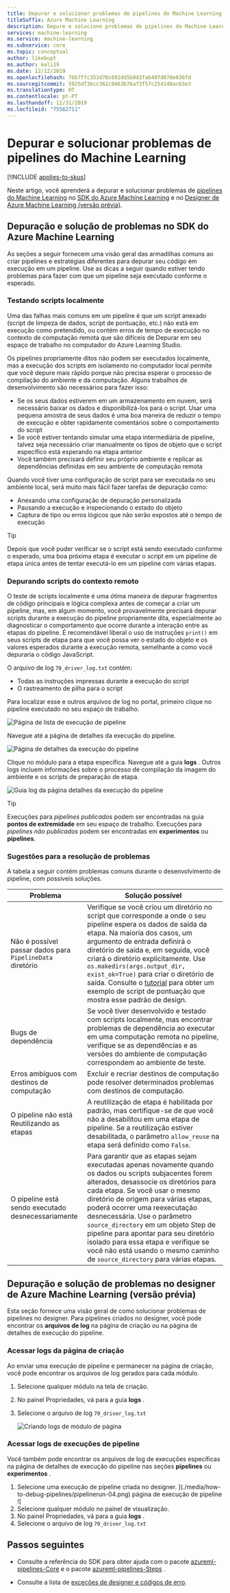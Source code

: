```yaml
---
title: Depurar e solucionar problemas de pipelines do Machine Learning
titleSuffix: Azure Machine Learning
description: Depure e solucione problemas de pipelines do Machine Learning no SDK do Azure Machine Learning para Python. Aprenda armadilhas comuns para desenvolver pipelines e dicas para ajudá-lo a depurar seus scripts antes e durante a execução remota.
services: machine-learning
ms.service: machine-learning
ms.subservice: core
ms.topic: conceptual
author: likebupt
ms.author: keli19
ms.date: 12/12/2019
ms.openlocfilehash: 7bb7ffc353d70c692dd5b9d3fab497d070e036fd
ms.sourcegitcommit: 5925df3bcc362c8463b76af3f57c254148ac63e3
ms.translationtype: HT
ms.contentlocale: pt-PT
ms.lasthandoff: 12/31/2019
ms.locfileid: "75562711"
---
```

# <a name="debug-and-troubleshoot-machine-learning-pipelines"></a>Depurar e solucionar problemas de pipelines do Machine Learning
[!INCLUDE [applies-to-skus](../../includes/aml-applies-to-basic-enterprise-sku.md)]

Neste artigo, você aprenderá a depurar e solucionar problemas de [pipelines do Machine Learning](concept-ml-pipelines.md) no [SDK do Azure Machine Learning](https://docs.microsoft.com/python/api/overview/azure/ml/intro?view=azure-ml-py) e no [Designer de Azure Machine Learning (versão prévia)](https://docs.microsoft.com/azure/machine-learning/service/concept-designer).


## <a name="debug-and-troubleshoot-in-the-azure-machine-learning-sdk"></a>Depuração e solução de problemas no SDK do Azure Machine Learning
As seções a seguir fornecem uma visão geral das armadilhas comuns ao criar pipelines e estratégias diferentes para depurar seu código em execução em um pipeline. Use as dicas a seguir quando estiver tendo problemas para fazer com que um pipeline seja executado conforme o esperado. 
### <a name="testing-scripts-locally"></a>Testando scripts localmente

Uma das falhas mais comuns em um pipeline é que um script anexado (script de limpeza de dados, script de pontuação, etc.) não está em execução como pretendido, ou contém erros de tempo de execução no contexto de computação remota que são difíceis de Depurar em seu espaço de trabalho no computador do Azure Learning Studio. 

Os pipelines propriamente ditos não podem ser executados localmente, mas a execução dos scripts em isolamento no computador local permite que você depure mais rápido porque não precisa esperar o processo de compilação do ambiente e da computação. Alguns trabalhos de desenvolvimento são necessários para fazer isso:

* Se os seus dados estiverem em um armazenamento em nuvem, será necessário baixar os dados e disponibilizá-los para o script. Usar uma pequena amostra de seus dados é uma boa maneira de reduzir o tempo de execução e obter rapidamente comentários sobre o comportamento do script
* Se você estiver tentando simular uma etapa intermediária de pipeline, talvez seja necessário criar manualmente os tipos de objeto que o script específico está esperando na etapa anterior
* Você também precisará definir seu próprio ambiente e replicar as dependências definidas em seu ambiente de computação remota

Quando você tiver uma configuração de script para ser executada no seu ambiente local, será muito mais fácil fazer tarefas de depuração como:

* Anexando uma configuração de depuração personalizada
* Pausando a execução e inspecionando o estado do objeto
* Captura de tipo ou erros lógicos que não serão expostos até o tempo de execução

> [!TIP] 
> Depois que você puder verificar se o script está sendo executado conforme o esperado, uma boa próxima etapa é executar o script em um pipeline de etapa única antes de tentar executá-lo em um pipeline com várias etapas.

### <a name="debugging-scripts-from-remote-context"></a>Depurando scripts do contexto remoto

O teste de scripts localmente é uma ótima maneira de depurar fragmentos de código principais e lógica complexa antes de começar a criar um pipeline, mas, em algum momento, você provavelmente precisará depurar scripts durante a execução do pipeline propriamente dita, especialmente ao diagnosticar o comportamento que ocorre durante a interação entre as etapas do pipeline. É recomendável liberal o uso de instruções `print()` em seus scripts de etapa para que você possa ver o estado do objeto e os valores esperados durante a execução remota, semelhante a como você depuraria o código JavaScript.

O arquivo de log `70_driver_log.txt` contém: 

* Todas as instruções impressas durante a execução do script
* O rastreamento de pilha para o script 

Para localizar esse e outros arquivos de log no portal, primeiro clique no pipeline executado no seu espaço de trabalho.

![Página de lista de execução de pipeline](./media/how-to-debug-pipelines/pipelinerun-01.png)

Navegue até a página de detalhes da execução do pipeline.

![Página de detalhes da execução do pipeline](./media/how-to-debug-pipelines/pipelinerun-02.png)

Clique no módulo para a etapa específica. Navegue até a guia **logs** . Outros logs incluem informações sobre o processo de compilação da imagem do ambiente e os scripts de preparação de etapa.

![Guia log da página detalhes da execução do pipeline](./media/how-to-debug-pipelines/pipelinerun-03.png)

> [!TIP]
> Execuções para *pipelines publicados* podem ser encontradas na guia **pontos de extremidade** em seu espaço de trabalho. Execuções para *pipelines não publicados* podem ser encontradas em **experimentos** ou **pipelines**.

### <a name="troubleshooting-tips"></a>Sugestões para a resolução de problemas

A tabela a seguir contém problemas comuns durante o desenvolvimento de pipeline, com possíveis soluções.

| Problema | Solução possível |
|--|--|
| Não é possível passar dados para `PipelineData` diretório | Verifique se você criou um diretório no script que corresponde a onde o seu pipeline espera os dados de saída da etapa. Na maioria dos casos, um argumento de entrada definirá o diretório de saída e, em seguida, você criará o diretório explicitamente. Use `os.makedirs(args.output_dir, exist_ok=True)` para criar o diretório de saída. Consulte o [tutorial](tutorial-pipeline-batch-scoring-classification.md#write-a-scoring-script) para obter um exemplo de script de pontuação que mostra esse padrão de design. |
| Bugs de dependência | Se você tiver desenvolvido e testado com scripts localmente, mas encontrar problemas de dependência ao executar em uma computação remota no pipeline, verifique se as dependências e as versões do ambiente de computação correspondem ao ambiente de teste. |
| Erros ambíguos com destinos de computação | Excluir e recriar destinos de computação pode resolver determinados problemas com destinos de computação. |
| O pipeline não está Reutilizando as etapas | A reutilização de etapa é habilitada por padrão, mas certifique-se de que você não a desabilitou em uma etapa de pipeline. Se a reutilização estiver desabilitada, o parâmetro `allow_reuse` na etapa será definido como `False`. |
| O pipeline está sendo executado desnecessariamente | Para garantir que as etapas sejam executadas apenas novamente quando os dados ou scripts subjacentes forem alterados, desassocie os diretórios para cada etapa. Se você usar o mesmo diretório de origem para várias etapas, poderá ocorrer uma reexecutação desnecessária. Use o parâmetro `source_directory` em um objeto Step de pipeline para apontar para seu diretório isolado para essa etapa e verifique se você não está usando o mesmo caminho de `source_directory` para várias etapas. |

## <a name="debug-and-troubleshoot-in-azure-machine-learning-designer-preview"></a>Depuração e solução de problemas no designer de Azure Machine Learning (versão prévia)

Esta seção fornece uma visão geral de como solucionar problemas de pipelines no designer.
Para pipelines criados no designer, você pode encontrar os **arquivos de log** na página de criação ou na página de detalhes de execução do pipeline.

### <a name="access-logs-from-the-authoring-page"></a>Acessar logs da página de criação

Ao enviar uma execução de pipeline e permanecer na página de criação, você pode encontrar os arquivos de log gerados para cada módulo.

1. Selecione qualquer módulo na tela de criação.
1. No painel Propriedades, vá para a guia **logs** .
1. Selecione o arquivo de log `70_driver_log.txt`

    ![Criando logs de módulo de página](./media/how-to-debug-pipelines/pipelinerun-05.png)

### <a name="access-logs-from-pipeline-runs"></a>Acessar logs de execuções de pipeline

Você também pode encontrar os arquivos de log de execuções específicas na página de detalhes de execução do pipeline nas seções **pipelines** ou **experimentos** .

1. Selecione uma execução de pipeline criada no designer.
    ](./media/how-to-debug-pipelines/pipelinerun-04.png) página de execução de pipeline ![
1. Selecione qualquer módulo no painel de visualização.
1. No painel Propriedades, vá para a guia **logs** .
1. Selecione o arquivo de log `70_driver_log.txt`

## <a name="next-steps"></a>Passos seguintes

* Consulte a referência do SDK para obter ajuda com o pacote [azureml-pipelines-Core](https://docs.microsoft.com/python/api/azureml-pipeline-core/?view=azure-ml-py) e o pacote [azureml-pipelines-Steps](https://docs.microsoft.com/python/api/azureml-pipeline-steps/?view=azure-ml-py) .

* Consulte a lista de [exceções de designer e códigos de erro](algorithm-module-reference/designer-error-codes.md).
